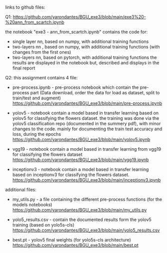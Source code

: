 links to github files:

Q1:
https://github.com/yarondantes/BGU_exe3/blob/main/exe3%20-%20ann_from_scartch.ipynb

the notebook "exe3 - ann_from_scartch.ipynb" contains the code for:

* single layer nn, based on numpy, with additional training functions
* two-layers nn , based on numpy, with additional training functions (with changes from   the first ones)
* two-layers nn, based on pytorch, with additional training functions the results are displayed in the notebook but, described and displays in the final report


Q2:
this assignment contains 4 file:

* pre-process.ipynb - pre-process notebook which contain the pre-process part (Data download, order the data for load as dataset, split to train/test and augment)
https://github.com/yarondantes/BGU_exe3/blob/main/pre-process.ipynb

* yolov5 - notebook contain a model based in transfer learning based on yolov5 for classifying the flowers dataset. the training was done via the yolov5 classification repo (documented in the summery pdf), with minor changes to the code. mainly for documenting the  train test accuracy and loss, during the epochs
https://github.com/yarondantes/BGU_exe3/blob/main/yolov5.ipynb

* vgg19 - notebook contain a model based in transfer learning from vgg19 for classifying the flowers dataset
https://github.com/yarondantes/BGU_exe3/blob/main/vgg19.ipynb

* inceptionv3 - notebook contain a model based in transfer learning based on inceptionv3 for classifying the flowers dataset.
https://github.com/yarondantes/BGU_exe3/blob/main/inceptionv3.ipynb


additional files:

* my_utils.py - a file containing the different pre-process functions (for the models notebooks)
https://github.com/yarondantes/BGU_exe3/blob/main/my_utils.py

* yolo5_results.csv - contain the documented results form the yolov5 training (based on yolo5s-cls)
https://github.com/yarondantes/BGU_exe3/blob/main/yolo5_results.csv

* best.pt - yolov5 final weights (for yolo5s-cls architecture)
https://github.com/yarondantes/BGU_exe3/blob/main/best.pt

